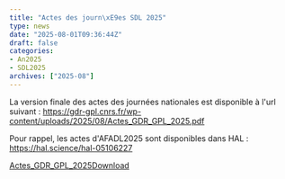 ```yaml
---
title: "Actes des journ\xE9es SDL 2025"
type: news
date: "2025-08-01T09:36:44Z"
draft: false
categories:
- An2025
- SDL2025
archives: ["2025-08"]
---
```


La version finale des actes des journées nationales est disponible à l'url suivant : <https://gdr-gpl.cnrs.fr/wp-content/uploads/2025/08/Actes_GDR_GPL_2025.pdf>

Pour rappel, les actes d'AFADL2025 sont disponibles dans HAL : <https://hal.science/hal-05106227>

[Actes_GDR_GPL_2025](https://gdr-gpl.cnrs.fr/wp-content/uploads/2025/08/Actes_GDR_GPL_2025.pdf)[Download](https://gdr-gpl.cnrs.fr/wp-content/uploads/2025/08/Actes_GDR_GPL_2025.pdf)
